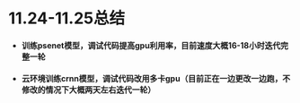 # 11.24-11.25总结

+ #### 训练psenet模型，调试代码提高gpu利用率，目前速度大概16-18小时迭代完整一轮

+ #### 云环境训练crnn模型，调试代码改用多卡gpu（目前正在一边更改一边跑，不修改的情况下大概两天左右迭代一轮）

